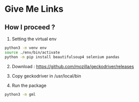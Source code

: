 # Give Me Links

## How I proceed ?

1. Setting the virtual env

  ```bash
  python3 -m venv env
  source ./env/bin/activate
  python -m pip install beautifulsoup4 selenium pandas
  ```

2. Download : <https://github.com/mozilla/geckodriver/releases>

3. Copy geckodriver in /usr/local/bin

4. Run the package

  ```bash
  python3 -m gml
  ```
